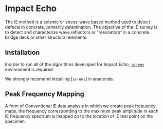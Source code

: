 # Impact Echo

The IE method is a seismic or stress-wave based method used to detect defects in concrete, primarily delamination. The objective of the IE survey is to detect and characterize wave reflectors or “resonators” in a concrete bridge deck or other structural elements.

## Installation

Inorder to run all of the algorithms developed for Impact Echo, [`ie-env`](https://github.com/TFHRCFASTNDElab/CHARISMA/tree/main/impact-echo/environment) environment is required.

We strongly recomend installing  [`ie-env`] in anaconda.


## Peak Frequency Mapping

A form of Conventional IE data analysis in which we create peak frequency maps, the frequency corresponding to the maximum peak amplitude in each IE frequency spectrum is mapped on to the location of IE test point on the specimen.
